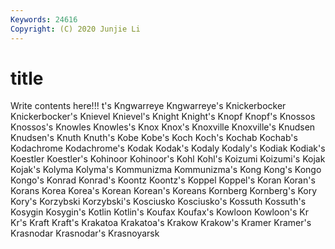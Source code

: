 ```yaml
---
Keywords: 24616
Copyright: (C) 2020 Junjie Li
---
```


# title

Write contents here!!!
t's 
Kngwarreye 
Kngwarreye's 
Knickerbocker
Knickerbocker's 
Knievel 
Knievel's 
Knight 
Knight's 
Knopf 
Knopf's 
Knossos 
Knossos's 
Knowles
Knowles's 
Knox 
Knox's 
Knoxville 
Knoxville's 
Knudsen 
Knudsen's 
Knuth 
Knuth's 
Kobe
Kobe's 
Koch 
Koch's 
Kochab 
Kochab's 
Kodachrome 
Kodachrome's 
Kodak 
Kodak's 
Kodaly
Kodaly's 
Kodiak 
Kodiak's 
Koestler 
Koestler's 
Kohinoor 
Kohinoor's 
Kohl 
Kohl's 
Koizumi
Koizumi's 
Kojak 
Kojak's 
Kolyma 
Kolyma's 
Kommunizma 
Kommunizma's 
Kong 
Kong's 
Kongo
Kongo's 
Konrad 
Konrad's 
Koontz 
Koontz's 
Koppel 
Koppel's 
Koran 
Koran's 
Korans
Korea 
Korea's 
Korean 
Korean's 
Koreans 
Kornberg 
Kornberg's 
Kory 
Kory's 
Korzybski
Korzybski's 
Kosciusko 
Kosciusko's 
Kossuth 
Kossuth's 
Kosygin 
Kosygin's 
Kotlin 
Kotlin's 
Koufax
Koufax's 
Kowloon 
Kowloon's 
Kr 
Kr's 
Kraft 
Kraft's 
Krakatoa 
Krakatoa's 
Krakow
Krakow's 
Kramer 
Kramer's 
Krasnodar 
Krasnodar's 
Krasnoyarsk 
